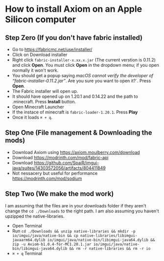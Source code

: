 # How to install Axiom on an Apple Silicon computer

## Step Zero (If you don't have fabric installed)
- Go to https://fabricmc.net/use/installer/
- Click on Download installer
- Right click `fabric-installer-x.xx.x.jar` (The current verstion is 0.11.2) and click **Open**. You must click **Open** in the dropdown menu; if you open normally it won't work.
- You should get a popup saying *macOS cannot verify the developer of “fabric-installer-0.11.2.jar”*. Are you sure you want to open it?`. Press **Open**.
- The Fabric installer will open up.
- It should have opened up on 1.20.1 and 0.14.22 and the path to .minecraft. Press **Install** button.
- Open Minecraft Launcher 
- If the instace of minecraft is `fabric-loader-1.20.1`. Press **Play**
- Once it loads `⌘ + q`. 
## Step One (File management & Downloading the mods)
- Download Axiom using https://axiom.moulberry.com/download
- Download https://modrinth.com/mod/fabric-api
- Download https://github.com/SpaiR/imgui-java/suites/14303572056/artifacts/804411849
- Not nessacery but useful for performance https://modrinth.com/mod/sodium
## Step Two (We make the mod work)
I am assuming that the files are in your downloads folder if they aren't change the `cd ./Downloads` to the right path. I am also assuming you haven't upzipped the native-libraries.
- Open Terminal
- Run `cd ./Downloads && unzip native-libraries && mkdir -p io/imgui/java/native-bin && cp native-libraries/libimgui-javaarm64.dylib io/imgui/java/native-bin/libimgui-java64.dylib && zip -u Axiom-b1.0.4-for-MC1.20.1.jar io/imgui/java/native-bin/libimgui-java64.dylib && rm -r native-libraries && rm -r io`
- `⌘ + q` Terminal

